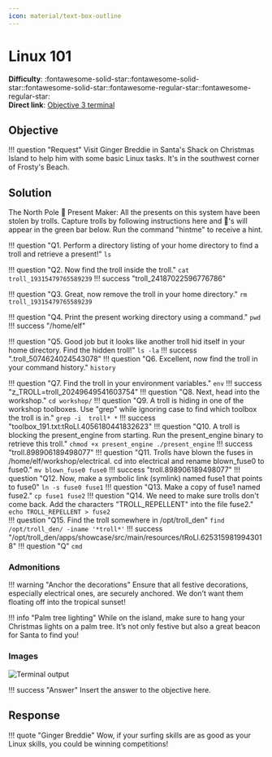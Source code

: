 ```yaml
---
icon: material/text-box-outline
---
```


# Linux 101

**Difficulty**: :fontawesome-solid-star::fontawesome-solid-star::fontawesome-solid-star::fontawesome-regular-star::fontawesome-regular-star:<br/>
**Direct link**: [Objective 3 terminal](URL!)

## Objective

!!! question "Request"
    Visit Ginger Breddie in Santa's Shack on Christmas Island to help him with some basic Linux tasks. It's in the southwest corner of Frosty's Beach.



## Solution

The North Pole 🎁 Present Maker:
All the presents on this system have been stolen by trolls. Capture trolls by following instructions here and 🎁's will appear in the green bar below. Run the command "hintme" to receive a hint.

!!! question "Q1. Perform a directory listing of your home directory to find a troll and retrieve a present!"
    ```
    ls
    ```

!!! question "Q2. Now find the troll inside the troll."
    ```
    cat troll_19315479765589239
    ```
    !!! success "troll_24187022596776786"

!!! question "Q3. Great, now remove the troll in your home directory."
    ```
    rm troll_19315479765589239
    ```

!!! question "Q4. Print the present working directory using a command."
    ```
    pwd
    ```
    !!! success "/home/elf"

!!! question "Q5. Good job but it looks like another troll hid itself in your home directory. Find the hidden troll!"
    ```
    ls -la
    ```
    !!! success ".troll_5074624024543078"
!!! question "Q6. Excellent, now find the troll in your command history."
    ```
    history
    ```

!!! question "Q7. Find the troll in your environment variables."
    ```
    env
    ```
    !!! success "z_TROLL=troll_20249649541603754"
!!! question "Q8. Next, head into the workshop."
    ```
    cd workshop/
    ```
!!! question "Q9. A troll is hiding in one of the workshop toolboxes. Use "grep" while ignoring case to find which toolbox the troll is in."
    ```
    grep -i  troll* *
    ```
    !!! success "toolbox_191.txt:tRoLl.4056180441832623"
!!! question "Q10. A troll is blocking the present_engine from starting. Run the present_engine binary to retrieve this troll."
    ```
    chmod +x present_engine
    ./present_engine
    ```
    !!! success "troll.898906189498077"
!!! question "Q11. Trolls have blown the fuses in /home/elf/workshop/electrical. cd into electrical and rename blown_fuse0 to fuse0."
    ```
    mv blown_fuse0 fuse0
    ```
    !!! success "troll.898906189498077"
!!! question "Q12. Now, make a symbolic link (symlink) named fuse1 that points to fuse0"
    ```
    ln -s fuse0 fuse1
    ```
!!! question "Q13. Make a copy of fuse1 named fuse2."
    ```
    cp fuse1 fuse2
    ```
!!! question "Q14. We need to make sure trolls don't come back. Add the characters "TROLL_REPELLENT" into the file fuse2."
    ```
    echo TROLL_REPELLENT > fuse2 
    ```  
!!! question "Q15. Find the troll somewhere in /opt/troll_den"
    ```
    find /opt/troll_den/ -iname '*troll*'
    ```
    !!! success "/opt/troll_den/apps/showcase/src/main/resources/tRoLl.6253159819943018"
!!! question "Q"
    ```
    cmd
    ```




### Admonitions

!!! warning "Anchor the decorations"
    Ensure that all festive decorations, especially electrical ones, are securely anchored. We don’t want them floating off into the tropical sunset!

!!! info "Palm tree lighting"
    While on the island, make sure to hang your Christmas lights on a palm tree. It’s not only festive but also a great beacon for Santa to find you!

### Images

![Terminal output](../img/objectives/o3/terminal_output_o3.png)




!!! success "Answer"
    Insert the answer to the objective here.

## Response

!!! quote "Ginger Breddie"
    Wow, if your surfing skills are as good as your Linux skills, you could be winning competitions!
